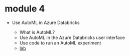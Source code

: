 # module 4

* Use AutoML in Azure Databricks

  * What is AutoML?
  * Use AutoML in the Azure Databricks user interface
  * Use code to run an AutoML experiment
  * [lab](https://microsoftlearning.github.io/mslearn-databricks/Instructions/Exercises/DS-05-Use-AutoML.html)

